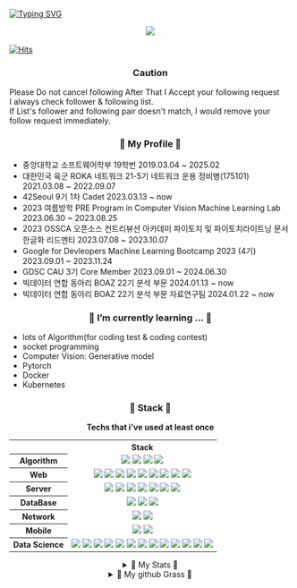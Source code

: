 [![Typing SVG](https://readme-typing-svg.demolab.com?font=Fira+Code&weight=900&size=64&pause=1000&center=true&vCenter=true&width=1000&height=200&lines=Hi%E2%9C%8C%F0%9F%8F%BB+falcons%F0%9F%A6%85)](https://git.io/typing-svg)

<div align = "center">
	<a href="https://github.com/devxb/gitanimals">
  		<img src="https://render.gitanimals.org/farms/falconlee236"/>
	</a>
</div>


[![Hits](https://hits.seeyoufarm.com/api/count/incr/badge.svg?url=https%3A%2F%2Fgithub.com%2Ffalconlee236&count_bg=%230A32E7&title_bg=%23EB0A34&icon=&icon_color=%23E7E7E7&title=hits&edge_flat=false)](https://hits.seeyoufarm.com)  

<div>
	<h3 align='center'> Caution </h3>
	Please Do not cancel following After That I Accept your following request </br>
	I always check follower & following list. </br>
	If List's follower and following pair doesn't match, I would remove your follow request immediately.
</div>

<div >
	<h3 align = "center" > 🤑 My Profile 🤑 </h3>
	<ul>
	   <li>중앙대학교 소프트웨어학부 19학번 2019.03.04 ~ 2025.02</li>
	   <li>대한민국 육군 ROKA 네트워크 21-5기 네트워크 운용 정비병(175101) 2021.03.08 ~ 2022.09.07</li>
	   <li>42Seoul 9기 1차 Cadet 2023.03.13 ~ now</li>
	   <li>2023 여름방학 PRE Program in Computer Vision Machine Learning Lab 2023.06.30 ~ 2023.08.25</li>
	   <li>2023 OSSCA 오픈소스 컨트리뷰션 아카데미 파이토치 및 파이토치라이트닝 문서 한글화 리드멘티 2023.07.08 ~ 2023.10.07</li>
	   <li>Google for Devleopers Machine Learning Bootcamp 2023 (4기) 2023.09.01 ~ 2023.11.24</li>
	   <li>GDSC CAU 3기 Core Member 2023.09.01 ~ 2024.06.30</li>
	   <li>빅데이터 연합 동아리 BOAZ 22기 분석 부문 2024.01.13 ~ now</li>
	   <li>빅데이터 연합 동아리 BOAZ 22기 분석 부문 자료연구팀 2024.01.22 ~ now</li>
	</ul>  
</div>

<div>
   <h3 align = "center"> 🌱 I’m currently learning ... 🌱 </h3>
  <ul>
    <li>lots of Algorithm(for coding test & coding contest)</li> 
    <li>socket programming</li>
    <li>Computer Vision: Generative model</li>
    <li>Pytorch</li>
    <li>Docker</li>
    <li>Kubernetes</li>
  </ul>  
</div>

<div align = "center">
   <h3> 💪 Stack 💪 </h3> 
  <strong>Techs that i've used at least once<br></strong>
  <table>
      <tr>
        <td>&nbsp;</td>
        <th scope="col">Stack</th>
      </tr>
      <tr>
        <th scope="row">Algorithm</th>
        <td align="center">
          <img src="https://img.shields.io/badge/C-A8B9CC?style=flat-square&logo=C&logoColor=white"/>
          <img src="https://img.shields.io/badge/C++-00599C?style=flat-square&logo=C%2B%2B&logoColor=white"/>
          <img src="https://img.shields.io/badge/Codeforces-1F8ACB?style=flat-square&logo=Codeforces&logoColor=white"/>
          <img src="https://img.shields.io/badge/LeetCode-FFA116?style=flat-square&logo=LeetCode&logoColor=white"/>
        </td>
      </tr>
      <tr>
        <th scope="row">Web</th>
        <td align="center">
          <img src="https://img.shields.io/badge/HTML5-E34F26?style=flat-square&logo=html5&logoColor=white"/> 
          <img src="https://img.shields.io/badge/CSS3-1572B6?style=flat-square&logo=css3&logoColor=white"/>
          <img src="https://img.shields.io/badge/JavaScript-F7DF1E?style=flat-square&logo=JavaScript&logoColor=black"/>
          <img src="https://img.shields.io/badge/TypeScript-3178C6?style=flat-square&logo=TypeScript&logoColor=white"/>
          <img src="https://img.shields.io/badge/React-61DAFB?style=flat-square&logo=React&logoColor=black"/>
          <img src="https://img.shields.io/badge/Next.js-000000?style=flat-square&logo=Next.js&logoColor=white"/>
          <img src="https://img.shields.io/badge/Redux-764ABC?style=flat-square&logo=Redux&logoColor=white"/>
          <img src="https://img.shields.io/badge/styledComponents-DB7093?style=flat-square&logo=styled-components&logoColor=white"/>
          <img src="https://img.shields.io/badge/tailwindcss-06B6D4?style=flat-square&logo=tailwindcss&logoColor=white"/>
        </td>
      </tr>
      <tr>
        <th scope="row">Server</th>
        <td align="center">
          <img src="https://img.shields.io/badge/Node.js-339933?style=flat-square&logo=Node.js&logoColor=white"/>
          <img src="https://img.shields.io/badge/Axios-5A29E4?style=flat-square&logo=Axios&logoColor=white"/>
          <img src="https://img.shields.io/badge/Express-000000?style=flat-square&logo=Express&logoColor=white"/>
          <img src="https://img.shields.io/badge/Linux-FCC624?style=flat-square&logo=Linux&logoColor=black"/>
          <img src="https://img.shields.io/badge/Ubuntu-E95420?style=flat-square&logo=Ubuntu&logoColor=white"/>
          <img src="https://img.shields.io/badge/Debian-A81D33?style=flat-square&logo=Debian&logoColor=white"/>
          <img src="https://img.shields.io/badge/Google Cloud-4285F4?style=flat-square&logo=Google Cloud&logoColor=white"/>
        </td>
      </tr>
      <tr>
        <th scope="row">DataBase</th>
        <td align="center">
          <img src="https://img.shields.io/badge/Firebase-FFCA28?style=flat-square&logo=Firebase&logoColor=black"/>
          <img src="https://img.shields.io/badge/MySQL-4479A1?style=flat-square&logo=MySQL&logoColor=white"/>
	  <img src="https://img.shields.io/badge/Gradle-02303A?style=flat-square&logo=Gradle&logoColor=white"/>
        </td>
      </tr>
      <tr>
        <th scope="row">Network</th>
        <td align="center">
          <img src="https://img.shields.io/badge/Go-00ADD8?style=flat-square&logo=Go&logoColor=white"/>
          <img src="https://img.shields.io/badge/Rust-000000?style=flat-square&logo=Rust&logoColor=white"/>
        </td>
      </tr>
      <tr>
        <th scope="row">Mobile</th>
        <td align="center">
          <img src="https://img.shields.io/badge/Flutter-02569B?style=flat-square&logo=Flutter&logoColor=white"/>
          <img src="https://img.shields.io/badge/Dart-0175C2?style=flat-square&logo=Dart&logoColor=white"/>
        </td>
      </tr>
      <tr>
        <th scope="row">Data Science</th>
        <td align="center">
          <img src="https://img.shields.io/badge/TensorFlow-FF6F00?style=flat-square&logo=TensorFlow&logoColor=white"/>
          <img src="https://img.shields.io/badge/Keras-D00000?style=flat-square&logo=Keras&logoColor=white"/>
          <img src="https://img.shields.io/badge/scikit_learn-F7931E?style=flat-square&logo=scikit-learn&logoColor=white"/>
          <img src="https://img.shields.io/badge/Pytorch-EE4C2C?style=flat-square&logo=Pytorch&logoColor=white"/>
          <img src="https://img.shields.io/badge/Python-3776AB?style=flat-square&logo=Python&logoColor=white"/>
          <img src="https://img.shields.io/badge/Pandas-150458?style=flat-square&logo=Pandas&logoColor=white"/>
          <img src="https://img.shields.io/badge/Numpy-013243?style=flat-square&logo=Numpy&logoColor=white"/>
          <img src="https://img.shields.io/badge/R-276DC3?style=flat-square&logo=R&logoColor=white"/>
          <img src="https://img.shields.io/badge/Google Colab-F9AB00?style=flat-square&logo=Google Colab&logoColor=white"/>
          <img src="https://img.shields.io/badge/PyCharm-000000?style=flat-square&logo=PyCharm&logoColor=white"/>
          <img src="https://img.shields.io/badge/Kaggle-20BEFF?style=flat-square&logo=Kaggle&logoColor=white"/>
          <img src="https://img.shields.io/badge/Coursera-0056D2?style=flat-square&logo=Coursera&logoColor=white"/>
          <img src="https://img.shields.io/badge/Jupyter-F37626?style=flat-square&logo=Jupyter&logoColor=white"/>
        </td>
      </tr>
    </table>
</div>


<div align = "center">
	<details>
		<summary> 💚 My Stats 💚 </summary>
		<img src="https://github-profile-trophy.vercel.app/?username=falconlee236&theme=algolia&margin-w=10&margin-h=10&row=1&column=8"/>
		<img width="400" src="https://github-readme-stats.vercel.app/api?username=falconlee236&count_private=true&show_icons=true&theme=tokyonight" />  
		<img width="425" src="https://streak-stats.demolab.com/?user=falconlee236&theme=tokyonight" />
		<img width="830" src="https://github-readme-activity-graph.vercel.app/graph?username=falconlee236&bg_color=21232a&color=a8eeff&line=61dafb&point=f0fcff&area=true&hide_border=false" />
	 	<img width="400" src="https://raw.githubusercontent.com/falconlee236/github-stats/master/generated/overview.svg#gh-dark-mode-only" />
		<img width="400" src="https://raw.githubusercontent.com/falconlee236/github-stats/master/generated/languages.svg#gh-dark-mode-only" />
		<a href="https://solved.ac/profile/hermit236" target="_blank">
			<img src="https://github-readme-solvedac.hyp3rflow.vercel.app/api/?handle=hermit236">
		</a>
		<a href="https://stackoverflow.com/users/12867943/notepad" target="_blank">
			<img src="https://readme-components.vercel.app/api?component=stackoverflow&stackoverflowid=12867943">
		</a>
		<img src="https://api.accredible.com/v1/frontend/credential_website_embed_image/certificate/90950821"/>
	</details>
</div>

<div align = "center">
	<details>
		<summary>🌲 My github Grass 🌲</summary>
		<img src="./profile-3d-contrib/profile-season-animate.svg">
	</details>
</div> 

